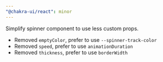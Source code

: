 ```yaml
---
"@chakra-ui/react": minor
---
```


Simplify spinner component to use less custom props.

- Removed `emptyColor`, prefer to use `--spinner-track-color`
- Removed `speed`, prefer to use `animationDuration`
- Removed `thickness`, prefer to use `borderWidth`
